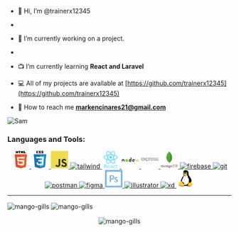 - 👋 Hi, I’m @trainerx12345
- 
- 🚧 I’m currently working on a project.
- 
- 📺 I’m currently learning **React and Laravel**

- 💻 All of my projects are available at [https://github.com/trainerx12345](https://github.com/trainerx12345)

- 📮 How to reach me **markencinares21@gmail.com**
<p align="left"> <img src="https://komarev.com/ghpvc/?username=trainerx12345&label=Profile%20views&color=0e75b6&style=flat" alt="Sam" /></p>
<!---
trainerx12345/trainerx12345 is a ✨ special ✨ repository because its `README.md` (this file) appears on your GitHub profile.
You can click the Preview link to take a look at your changes.
--->

<h3 align="left">Languages and Tools:</h3>
<p align="center"> 
    <a href="https://www.w3.org/html/" target="_blank" rel="noreferrer"> <img src="https://raw.githubusercontent.com/devicons/devicon/master/icons/html5/html5-original-wordmark.svg" alt="html5" width="40" height="40"/> </a>
    <a href="https://www.w3schools.com/css/" target="_blank" rel="noreferrer" > <img src="https://raw.githubusercontent.com/devicons/devicon/master/icons/css3/css3-original-wordmark.svg" alt="css3" width="40" height="40"/> </a>
    <a href="https://developer.mozilla.org/en-US/docs/Web/JavaScript" target="_blank" rel="noreferrer" > <img src="https://raw.githubusercontent.com/devicons/devicon/master/icons/javascript/javascript-original.svg" alt="javascript" width="40" height="40"/> </a> 
    <a href="https://tailwindcss.com/" target="_blank" rel="noreferrer" > <img src="https://www.vectorlogo.zone/logos/tailwindcss/tailwindcss-icon.svg" alt="tailwind" width="40" height="40"/> </a> 
    <a href="https://reactjs.org/" target="_blank" rel="noreferrer" > <img src="https://raw.githubusercontent.com/devicons/devicon/master/icons/react/react-original-wordmark.svg" alt="react" width="40" height="40"/> </a> 
    <a href="https://nodejs.org" target="_blank" rel="noreferrer" > <img src="https://raw.githubusercontent.com/devicons/devicon/master/icons/nodejs/nodejs-original-wordmark.svg" alt="nodejs" width="40" height="40"/> </a>
    <a href="https://expressjs.com" target="_blank" rel="noreferrer" > <img src="https://raw.githubusercontent.com/devicons/devicon/master/icons/express/express-original-wordmark.svg" alt="express" width="40" height="40"/> </a>
    <a href="https://www.mongodb.com/" target="_blank" rel="noreferrer" > <img src="https://raw.githubusercontent.com/devicons/devicon/master/icons/mongodb/mongodb-original-wordmark.svg" alt="mongodb" width="40" height="40"/> </a>
    <a href="https://firebase.google.com/" target="_blank" rel="noreferrer" > <img src="https://www.vectorlogo.zone/logos/firebase/firebase-icon.svg" alt="firebase" width="40" height="40"/> </a> 
    <a href="https://git-scm.com/" target="_blank" rel="noreferrer" > <img src="https://www.vectorlogo.zone/logos/git-scm/git-scm-icon.svg" alt="git" width="40" height="40"/> </a> 
    <a href="https://postman.com" target="_blank" rel="noreferrer" > <img src="https://www.vectorlogo.zone/logos/getpostman/getpostman-icon.svg" alt="postman" width="40" height="40"/> </a> 
    <a href="https://www.figma.com/" target="_blank" rel="noreferrer" > <img src="https://www.vectorlogo.zone/logos/figma/figma-icon.svg" alt="figma" width="40" height="40"/> </a>
    <a href="https://www.photoshop.com/en" target="_blank" rel="noreferrer" > <img src="https://raw.githubusercontent.com/devicons/devicon/master/icons/photoshop/photoshop-line.svg" alt="photoshop" width="40" height="40"/> </a>
    <a href="https://www.adobe.com/in/products/illustrator.html" target="_blank" rel="noreferrer" > <img src="https://www.vectorlogo.zone/logos/adobe_illustrator/adobe_illustrator-icon.svg" alt="illustrator" width="40" height="40"/> </a> 
    <a href="https://www.adobe.com/products/xd.html" target="_blank" rel="noreferrer" > <img src="https://cdn.worldvectorlogo.com/logos/adobe-xd.svg" alt="xd" width="40" height="40"/> </a> 
    <a href="https://www.linux.org/" target="_blank" rel="noreferrer" > <img src="https://raw.githubusercontent.com/devicons/devicon/master/icons/linux/linux-original.svg" alt="linux" width="40" height="40"/> </a>
</p>
 
<hr/>

<p>
<img align="center" width="420" src="https://github-readme-stats.vercel.app/api?username=trainerx12345&show_icons=true&locale=en&theme=tokyonight" alt="mango-gills" /> 
<img align="center" width="420" src="https://github-readme-streak-stats.herokuapp.com/?user=trainerx12345&&theme=tokyonight" alt="mango-gills" />
</p>

<p align="center"><img align="center" src="https://github-readme-stats.vercel.app/api/top-langs?username=trainerx12345&show_icons=true&theme=dark&locale=en&layout=compact" alt="mango-gills" /></p>
